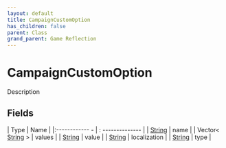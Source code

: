```yaml
---
layout: default
title: CampaignCustomOption
has_children: false
parent: Class
grand_parent: Game Reflection
---
```

# CampaignCustomOption
Description 

## Fields
| Type | Name |
|:------------ - | : -------------- |
| [String](game-reflection/components/string.md) | name |
| Vector< [String](game-reflection/components/string.md) > | values |
| [String](game-reflection/components/string.md) | value |
| [String](game-reflection/components/string.md) | localization |
| [String](game-reflection/components/string.md) | type |
